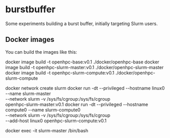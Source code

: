 # burstbuffer

Some experiments building a burst buffer, initially targeting Slurm users.

## Docker images

You can build the images like this:

  docker image build -t openhpc-base:v0.1 ./docker/openhpc-base
  docker image build -t openhpc-slurm-master:v0.1 ./docker/openhpc-slurm-master
  docker image build -t openhpc-slurm-compute:v0.1 ./docker/openhpc-slurm-compute

  docker network create slurm
  docker run -dt --privileged --hostname linux0 --name slurm-master \
      --network slurm -v /sys/fs/cgroup:/sys/fs/cgroup \
      openhpc-slurm-master:v0.1
  docker run -dt --privileged --hostname compute0 --name slurm-compute0 \
      --network slurm -v /sys/fs/cgroup:/sys/fs/cgroup \
      --add-host linux0 openhpc-slurm-compute:v0.1

  docker exec -it slurm-master /bin/bash
